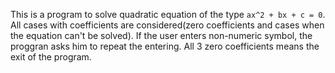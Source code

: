 This is a program to solve quadratic equation of the type `ax^2 + bx + c = 0`.  
All cases with coefficients are considered(zero coefficients and cases when the equation can't be solved). 
If the user enters non-numeric symbol, the proggran asks him to repeat the entering. 
All 3 zero coefficients means the exit of the program. 


